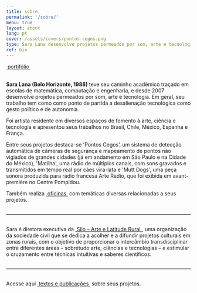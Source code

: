 ```yaml
---
title: sobre
permalink: '/sobre/'
menu: true
layout: about
lang: pt
cover: /assets/covers/pontos-cegos.png
type: Sara Lana desenvolve projetos permeados por som, arte e tecnologia.
ref: bio
---
```


<div class="selection">
<a href="../assets/docs/portifolio_pt.pdf" target="_blank">&nbsp;portifólio&nbsp;</a>
</div>

<br>

**Sara Lana (Belo Horizonte, 1988)** teve seu caminho acadêmico traçado em escolas de matemática, computação e engenharia, e desde 2007 desenvolve projetos permeados por som, arte e tecnologia.
Em geral, seu trabalho tem como como ponto de partida a desalienação tecnológica como gesto político e de autonomia.  
  
Foi artista residente em diversos espaços de fomento à arte, ciência e tecnologia e apresentou seus trabalhos no Brasil, Chile, México, Espanha e França. 
  
Entre seus projetos destaca-se 'Pontos Cegos’, um sistema de detecção automática de câmeras de segurança e mapeamento de pontos não vigiados de grandes cidades (já em andamento em São Paulo e na Cidade do México), 'Matilha', uma rádio de múltiplos canais, com sons gravados e transmitidos em tempo real por cães vira-lata e 'Mutt Dogs', uma peça sonora produzida para rádio francesa Arte Radio, que foi exibida em avant-première no Centre Pompidou. 


<div class="selection">
Também realiza <a href="../workshops" target="_blank">&nbsp;oficinas&nbsp;</a> com temáticas diversas relacionadas a seus projetos.
</div>

<br>

---

<br>
<div class="selection">
Sara é diretora executiva da <a href="https://silo.org.br/" target="_blank">&nbsp;Silo – Arte e Latitude Rural&nbsp;</a>, uma organização da sociedade civil que se dedica a acolher e a difundir projetos culturais em zonas rurais, com o objetivo de proporcionar o intercâmbio transdisciplinar entre diferentes áreas – sobretudo arte, ciências e tecnologias – e estimular o cruzamento entre técnicas intuitivas e saberes científicos.
</div>

<br>

---


<br>
<div class="selection">
Acesse aqui <a href="../textos" target="_blank">&nbsp;textos e publicações&nbsp;</a> sobre seus projetos.
</div>

<br>


